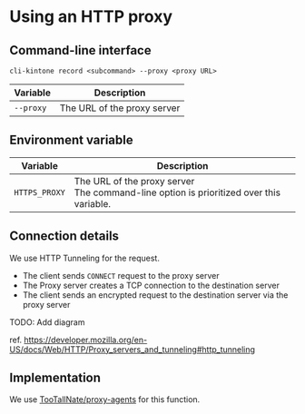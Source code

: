 # Using an HTTP proxy

## Command-line interface

```shell
cli-kintone record <subcommand> --proxy <proxy URL>
```

| Variable  | Description                 |
| --------- | --------------------------- |
| `--proxy` | The URL of the proxy server |

## Environment variable

| Variable      | Description                                                                                |
| ------------- | ------------------------------------------------------------------------------------------ |
| `HTTPS_PROXY` | The URL of the proxy server<br/>The command-line option is prioritized over this variable. |

## Connection details

We use HTTP Tunneling for the request.

- The client sends `CONNECT` request to the proxy server
- The Proxy server creates a TCP connection to the destination server
- The client sends an encrypted request to the destination server via the proxy server

TODO: Add diagram

ref. https://developer.mozilla.org/en-US/docs/Web/HTTP/Proxy_servers_and_tunneling#http_tunneling

## Implementation

We use [TooTallNate/proxy-agents](https://github.com/TooTallNate/node-https-proxy-agent) for this function.
